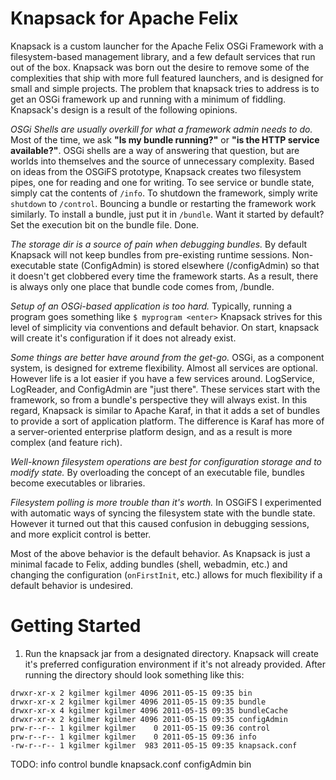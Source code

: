 
# Knapsack for Apache Felix

Knapsack is a custom launcher for the Apache Felix OSGi Framework with a filesystem-based management library, and a few default services that run out of the box.  Knapsack was born out the desire to remove some of the complexities that ship with more full featured launchers, and is designed for small and simple projects.  The problem that knapsack tries to address is to get an OSGi framework up and running with a minimum of fiddling.  Knapsack's design is a result of the following opinions.

*OSGi Shells are usually overkill for what a framework admin needs to do.*  Most of the time, we ask **"Is my bundle running?"** or **"is the HTTP service available?"**.  OSGi shells are a way of answering that question, but are worlds into themselves and the source of unnecessary complexity.  Based on ideas from the OSGiFS prototype, Knapsack creates two filesystem pipes, one for reading and one for writing.  To see service or bundle state, simply cat the contents of `/info`.  To shutdown the framework, simply write `shutdown` to `/control`.  Bouncing a bundle or restarting the framework work similarly.  To install a bundle, just put it in `/bundle`.  Want it started by default?  Set the execution bit on the bundle file.  Done.

*The storage dir is a source of pain when debugging bundles.*  By default Knapsack will not keep bundles from pre-existing runtime sessions.  Non-executable state (ConfigAdmin) is stored elsewhere (/configAdmin) so that it doesn't get clobbered every time the framework starts.  As a result, there is always only one place that bundle code comes from, /bundle.

*Setup of an OSGi-based application is too hard.*  Typically, running a program goes something like `$ myprogram <enter>` Knapsack strives for this level of simplicity via conventions and default behavior.  On start, knapsack will create it's configuration if it does not already exist.

*Some things are better have around from the get-go.*  OSGi, as a component system, is designed for extreme flexibility.  Almost all services are optional.  However life is a lot easier if you have a few services around.   LogService, LogReader, and ConfigAdmin are "just there".  These services start with the framework, so from a bundle's perspective they will always exist.  In this regard, Knapsack is similar to Apache Karaf, in that it adds a set of bundles to provide a sort of application platform.  The difference is Karaf has more of a server-oriented enterprise platform design, and as a result is more complex (and feature rich).

*Well-known filesystem operations are best for configuration storage and to modify state.*  By overloading the concept of an executable file, bundles become executables or libraries.

*Filesystem polling is more trouble than it's worth.*  In OSGiFS I experimented with automatic ways of syncing the filesystem state with the bundle state.  However it turned out that this caused confusion in debugging sessions, and more explicit control is better.

Most of the above behavior is the default behavior.  As Knapsack is just a minimal facade to Felix, adding bundles (shell, webadmin, etc.) and changing the configuration (`onFirstInit`, etc.) allows for much flexibility if a default behavior is undesired.  

# Getting Started
1. Run the knapsack jar from a designated directory.  Knapsack will create it's preferred configuration environment if it's not already provided.  After running the directory should look something like this:

```
drwxr-xr-x 2 kgilmer kgilmer 4096 2011-05-15 09:35 bin
drwxr-xr-x 2 kgilmer kgilmer 4096 2011-05-15 09:35 bundle
drwxr-xr-x 4 kgilmer kgilmer 4096 2011-05-15 09:35 bundleCache
drwxr-xr-x 2 kgilmer kgilmer 4096 2011-05-15 09:35 configAdmin
prw-r--r-- 1 kgilmer kgilmer    0 2011-05-15 09:36 control
prw-r--r-- 1 kgilmer kgilmer    0 2011-05-15 09:36 info
-rw-r--r-- 1 kgilmer kgilmer  983 2011-05-15 09:35 knapsack.conf
```

TODO:
info
control
bundle
knapsack.conf
configAdmin
bin
